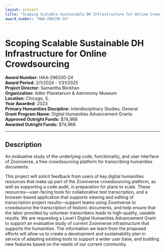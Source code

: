 ```yaml
---
layout: project
title: "Scoping Scalable Sustainable DH Infrastructure for Online Crowdsourcing"
award_number: "HAA-296330-24"
---
```



# Scoping Scalable Sustainable DH Infrastructure for Online Crowdsourcing

**Award Number:** HAA-296330-24  
**Award Period:** 2/1/2024 - 1/31/2025  
**Project Director:** Samantha  Blickhan  
**Organization:** Adler Planetarium & Astronomy Museum  
**Location:** Chicago, IL  
**Year Awarded:** 2023  
**Primary Humanities Discipline:** Interdisciplinary Studies, General  
**Grant Program Name:** Digital Humanities Advancement Grants  
**Approved Outright Funds:** $74,968  
**Awarded Outright Funds:** $74,968  

---

## Description

<p>An evaluative study of the underlying code, functionality, and user interface of Zooniverse, a free crowdsourcing platform for transcribing humanities documents.</p>
<p>This project will solicit feedback from users of key digital humanities resources that make up part of the Zooniverse crowdsourcing platform, as well as supporting a code audit, in preparation for plans to scale. These resources—user-facing tools for collaborative text transcription, and a browser-based application that supports viewing and editing of transcription project results—support teams using Zooniverse to crowdsource the transcription of historic documents, and help ensure that the labor provided by volunteer transcribers leads to high-quality, useable results. We are requesting a Level I Digital Humanities Advancement Grant to support an evaluative study of current Zooniverse infrastructure that supports the humanities. The information we learn from the proposed efforts will allow us to create a development and sustainability plan in service of adapting existing tools to support a wider user base, and building new features based on the needs of our current community.</p>

